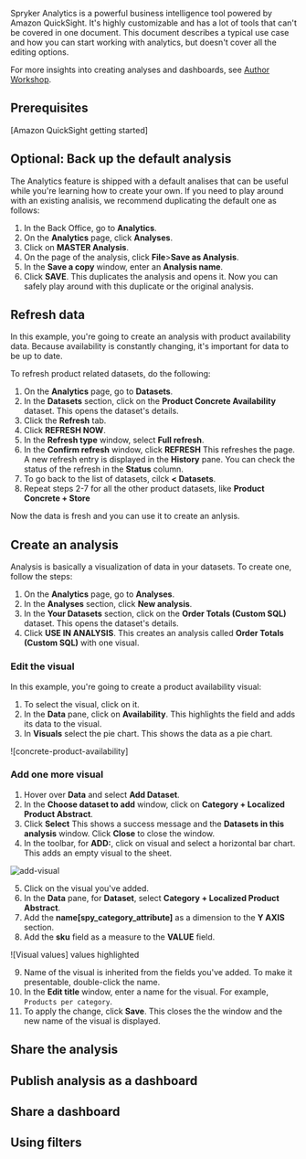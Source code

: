 
Spryker Analytics is a powerful business intelligence tool powered by Amazon QuickSight. It's highly customizable and has a lot of tools that can't be covered in one document. This document describes a typical use case and how you can start working with analytics, but doesn't cover all the editing options.

For more insights into creating analyses and dashboards, see [Author Workshop](https://catalog.workshops.aws/quicksight/en-US/author-workshop).

## Prerequisites

[Amazon QuickSight getting started]


## Optional: Back up the default analysis

The Analytics feature is shipped with a default analises that can be useful while you're learning how to create your own. If you need to play around with an existing analisis, we recommend duplicating the default one as follows:

1. In the Back Office, go to **Analytics**.
2. On the **Analytics** page, click **Analyses**.
3. Click on **MASTER Analysis**.
4. On the page of the analysis, click **File**>**Save as Analysis**.
5. In the **Save a copy** window, enter an **Analysis name**.
6. Click **SAVE**.
  This duplicates the analysis and opens it. Now you can safely play around with this duplicate or the original analysis.  



## Refresh data

In this example, you're going to create an analysis with product availability data. Because availability is constantly changing, it's important for data to be up to date.

To refresh product related datasets, do the following:
1. On the **Analytics** page, go to **Datasets**.
2. In the **Datasets** section, click on the **Product Concrete Availability** dataset.
  This opens the dataset's details.
3. Click the **Refresh** tab.
4. Click **REFRESH NOW**.
5. In the **Refresh type** window, select **Full refresh**.
6. In the **Confirm refresh** window, click **REFRESH**
  This refreshes the page. A new refresh entry is displayed in the **History** pane. You can check the status of the refresh in the **Status** column.
7. To go back to the list of datasets, cilck **< Datasets**.
8. Repeat steps 2-7 for all the other product datasets, like **Product Concrete + Store**

Now the data is fresh and you can use it to create an anlysis.


## Create an analysis

Analysis is basically a visualization of data in your datasets. To create one, follow the steps:

1. On the **Analytics** page, go to **Analyses**.
2. In the **Analyses** section, click **New analysis**.
3. In the **Your Datasets** section, click on the **Order Totals (Custom SQL)** dataset.
  This opens the dataset's details.
4. Click **USE IN ANALYSIS**.
  This creates an analysis called **Order Totals (Custom SQL)** with one visual.

### Edit the visual

In this example, you're going to create a product availability visual:

1. To select the visual, click on it.
2. In the **Data** pane, click on **Availability**.
  This highlights the field and adds its data to the visual.
3. In **Visuals** select the pie chart.
  This shows the data as a pie chart.

![concrete-product-availability]  


### Add one more visual

1. Hover over **Data** and select **Add Dataset**.
2. In the **Choose dataset to add** window, click on **Category + Localized Product Abstract**.
3. Click **Select**
  This shows a success message and the **Datasets in this analysis** window. Click **Close** to close the window.
4. In the toolbar, for **ADD:**, click on visual and select a horizontal bar chart.
This adds an empty visual to the sheet.

![add-visual]()

5. Click on the visual you've added.
6. In the **Data** pane, for **Dataset**, select **Category + Localized Product Abstract**.
7. Add the **name[spy_category_attribute]** as a dimension to the **Y AXIS** section.
8. Add the **sku** field as a measure to the **VALUE** field.

![Visual values] values highlighted

9. Name of the visual is inherited from the fields you've added. To make it presentable, double-click the name.
10. In the **Edit title** window, enter a name for the visual. For example, `Products per category`.
11. To apply the change, click **Save**.
This closes the the window and the new name of the visual is displayed.




## Share the analysis



## Publish analysis as a dashboard



## Share a dashboard

## Using filters
